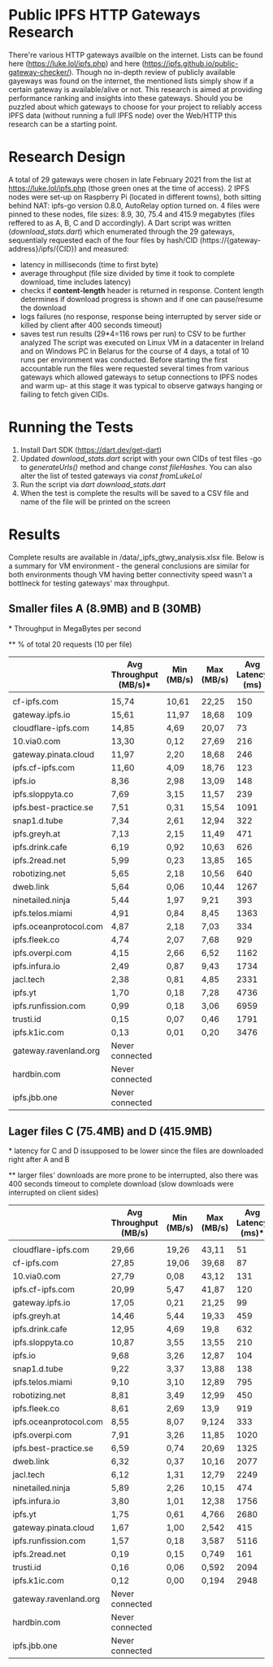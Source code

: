 # Public IPFS HTTP Gateways Research
There're various HTTP gateways availble on the internet. Lists can be found here (https://luke.lol/ipfs.php) and here (https://ipfs.github.io/public-gateway-checker/). Though no in-depth review of publicly available gayeways was found on the internet, the mentioned lists simply show if a certain gateway is available/alive or not. This research is aimed at providing performance ranking and insights into these gateways. Should you be puzzled about which gateways to choose for your project to reliably access IPFS data (without running a full IPFS node) over the Web/HTTP this research can be a starting point.

# Research Design
A total of 29 gateways were chosen in late February 2021 from the list at https://luke.lol/ipfs.php (those green ones at the time of access).
2 IPFS nodes were set-up on Raspberry Pi (located in different towns), both sitting behind NAT: ipfs-go version 0.8.0, AutoRelay option turned on. 4 files were pinned to these nodes, file sizes: 8.9, 30, 75.4 and 415.9 megabytes (files reffered to as A, B, C and D accordingly).
A Dart script was written (*download_stats.dart*) which enumerated through the 29 gateways, sequentialy requested each of the four files by hash/CID (https://{gateway-address}/ipfs/{CID}) and measured:
- latency in milliseconds (time to first byte) 
- average throughput (file size divided by time it took to complete download, time includes latency)
- checks if **content-length** header is returned in response. Content length determines if download progress is shown and if one can pause/resume the download
- logs failures (no response, response being interrupted by server side or killed by client after 400 seconds timeout)
- saves test run results (29*4=116 rows per run) to CSV to be further analyzed
The script was executed on Linux VM in a datacenter in Ireland and on Windows PC in Belarus for the course of 4 days, a total of 10 runs per environment was conducted. Before starting the first accountable run the files were requested several times from various gateways which allowed gateways to setup connections to IPFS nodes and warm up- at this stage it was typical to observe gatways hanging or failing to fetch given CIDs.

# Running the Tests
1. Install Dart SDK (https://dart.dev/get-dart)
2. Updated *download_stats.dart* script with your own CIDs of test files -go to *generateUrls()* method and change *const fileHashes*. You can also alter the list of tested gateways via *const fromLukeLol*
3. Run the script via *dart download_stats.dart*
4. When the test is complete the results will be saved to a CSV file and name of the file will be printed on the screen

# Results
Complete results are available in /data/\_ipfs_gtwy_analysis.xlsx file. Below is a summary for VM environment - the general conclusions are similar for both environments though VM having better connectivity speed wasn't a bottlneck for testing gateways' max throughput.

## Smaller files A (8.9MB) and B (30MB)	
 \* Throughput in MegaBytes per second	
 
 \** % of total 20 requests (10 per file)

|                        | Avg Throughput<br>(MB/s)\* | Min<br>(MB/s)   | Max<br>(MB/s)   | Avg Latency<br>(ms) | Content-length | % Downloads failed\*\* |
| ---------------------- | -------------------------- | ----- | ----- | ------------------- | -------------- | ---------------------- |
|  |
| cf-ipfs.com            | 15,74                      | 10,61 | 22,25 | 150                 | No             | 0%                     |
| gateway.ipfs.io        | 15,61                      | 11,97 | 18,68 | 109                 | Yes            | 0%                     |
| cloudflare-ipfs.com    | 14,85                      | 4,69  | 20,07 | 73                  | No             | 0%                     |
| 10.via0.com            | 13,30                      | 0,12  | 27,69 | 216                 | Yes            | 0%                     |
| gateway.pinata.cloud   | 11,97                      | 2,20  | 18,68 | 246                 | Yes            | 0%                     |
| ipfs.cf-ipfs.com       | 11,60                      | 4,09  | 18,76 | 123                 | No             | 0%                     |
| ipfs.io                | 8,36                       | 2,98  | 13,09 | 148                 | Yes            | 0%                     |
| ipfs.sloppyta.co       | 7,69                       | 3,15  | 11,57 | 239                 | Yes            | 0%                     |
| ipfs.best-practice.se  | 7,51                       | 0,31  | 15,54 | 1091                | Yes            | 20%                    |
| snap1.d.tube           | 7,34                       | 2,61  | 12,94 | 322                 | Yes            | 0%                     |
| ipfs.greyh.at          | 7,13                       | 2,15  | 11,49 | 471                 | Yes            | 0%                     |
| ipfs.drink.cafe        | 6,19                       | 0,92  | 10,63 | 626                 | Yes            | 0%                     |
| ipfs.2read.net         | 5,99                       | 0,23  | 13,85 | 165                 | Yes            | 0%                     |
| robotizing.net         | 5,65                       | 2,18  | 10,56 | 640                 | Yes            | 0%                     |
| dweb.link              | 5,64                       | 0,06  | 10,44 | 1267                | Yes            | 0%                     |
| ninetailed.ninja       | 5,44                       | 1,97  | 9,21  | 393                 | Yes            | 0%                     |
| ipfs.telos.miami       | 4,91                       | 0,84  | 8,45  | 1363                | Yes            | 0%                     |
| ipfs.oceanprotocol.com | 4,87                       | 2,18  | 7,03  | 334                 | Yes            | 70%                    |
| ipfs.fleek.co          | 4,74                       | 2,07  | 7,68  | 929                 | Yes            | 0%                     |
| ipfs.overpi.com        | 4,15                       | 2,66  | 6,52  | 1162                | Yes            | 0%                     |
| ipfs.infura.io         | 2,49                       | 0,87  | 9,43  | 1734                | Yes            | 0%                     |
| jacl.tech              | 2,38                       | 0,81  | 4,85  | 2331                | Yes            | 0%                     |
| ipfs.yt                | 1,70                       | 0,18  | 7,28  | 4736                | No             | 0%                     |
| ipfs.runfission.com    | 0,99                       | 0,18  | 3,06  | 6959                | Yes            | 0%                     |
| trusti.id              | 0,15                       | 0,07  | 0,46  | 1791                | Yes            | 5%                     |
| ipfs.k1ic.com          | 0,13                       | 0,01  | 0,20  | 3476                | Yes            | 20%                    |
| gateway.ravenland.org  | Never connected            |
| hardbin.com            | Never connected            |
| ipfs.jbb.one           | Never connected            |

## Lager files C (75.4MB) and D (415.9MB)

\* latency for C and D issupposed to be lower since the files are downloaded right after A and B

\** larger files' downloads are more prone to be interrupted, also there was 400 seconds timeout to complete download (slow downloads were interrupted on client sides)

|                        | Avg Throughput<br>(MB/s) | Min<br>(MB/s) | Max<br>(MB/s) | Avg Latency<br>(ms)\* | Content-length | % Downloads failed \*\* |
| ---------------------- | ------------------------ | ------------- | ------------- | --------------------- | -------------- | ----------------------- |
|  |
| cloudflare-ipfs.com    | 29,66                    | 19,26         | 43,11         | 51                    | No             | 0%                      |
| cf-ipfs.com            | 27,85                    | 19,06         | 39,68         | 87                    | No             | 0%                      |
| 10.via0.com            | 27,79                    | 0,08          | 43,12         | 131                   | Yes            | 10%                     |
| ipfs.cf-ipfs.com       | 20,99                    | 5,47          | 41,87         | 120                   | No             | 0%                      |
| gateway.ipfs.io        | 17,05                    | 0,21          | 21,25         | 99                    | Yes            | 0%                      |
| ipfs.greyh.at          | 14,46                    | 5,44          | 19,33         | 459                   | Yes            | 0%                      |
| ipfs.drink.cafe        | 12,95                    | 4,69          | 19,8          | 632                   | Yes            | 0%                      |
| ipfs.sloppyta.co       | 10,87                    | 3,55          | 13,55         | 210                   | Yes            | 0%                      |
| ipfs.io                | 9,68                     | 3,26          | 12,87         | 104                   | Yes            | 0%                      |
| snap1.d.tube           | 9,22                     | 3,37          | 13,88         | 138                   | Yes            | 0%                      |
| ipfs.telos.miami       | 9,10                     | 3,10          | 12,89         | 795                   | Yes            | 0%                      |
| robotizing.net         | 8,81                     | 3,49          | 12,99         | 450                   | Yes            | 0%                      |
| ipfs.fleek.co          | 8,61                     | 2,69          | 13,9          | 919                   | Yes            | 15%                     |
| ipfs.oceanprotocol.com | 8,55                     | 8,07          | 9,124         | 333                   | Yes            | 70%                     |
| ipfs.overpi.com        | 7,91                     | 3,26          | 11,85         | 1020                  | Yes            | 0%                      |
| ipfs.best-practice.se  | 6,59                     | 0,74          | 20,69         | 1325                  | Yes            | 35%                     |
| dweb.link              | 6,32                     | 0,37          | 10,16         | 2077                  | Yes            | 0%                      |
| jacl.tech              | 6,12                     | 1,31          | 12,79         | 2249                  | Yes            | 0%                      |
| ninetailed.ninja       | 5,89                     | 2,26          | 10,15         | 474                   | Yes            | 35%                     |
| ipfs.infura.io         | 3,80                     | 1,01          | 12,38         | 1756                  | Yes            | 40%                     |
| ipfs.yt                | 1,75                     | 0,61          | 4,766         | 2680                  | No             | 10%                     |
| gateway.pinata.cloud   | 1,67                     | 1,00          | 2,542         | 415                   | Yes            | 10%                     |
| ipfs.runfission.com    | 1,57                     | 0,18          | 3,587         | 5116                  | Yes            | 15%                     |
| ipfs.2read.net         | 0,19                     | 0,15          | 0,749         | 161                   | Yes            | 55%                     |
| trusti.id              | 0,16                     | 0,06          | 0,592         | 2094                  | Yes            | 50%                     |
| ipfs.k1ic.com          | 0,12                     | 0,00          | 0,194         | 2948                  | Yes            | 60%                     |
| gateway.ravenland.org  | Never connected          |
| hardbin.com            | Never connected          |
| ipfs.jbb.one           | Never connected          |
